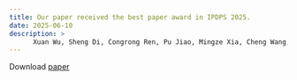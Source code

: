 ```yaml
---
title: Our paper received the best paper award in IPDPS 2025.
date: 2025-06-10
description: >
      Xuan Wu, Sheng Di, Congrong Ren, Pu Jiao, Mingze Xia, Cheng Wang, Hanqi Guo, Xin Liang, and Franck Cappello, "Enabling Efficient Error-controlled Lossy Compression for Unstructured Scientific Data", in Proceedings of the 39th IEEE International Parallel and Distributed Processing Symposium (IEEE IPDPS2025), 2025.
---
```



Download <a href="https://www.ipdps.org/ipdps2025/index.html">paper</a>
